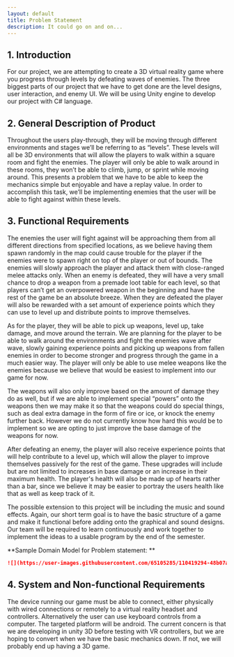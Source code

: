 ```yaml
---
layout: default
title: Problem Statement
description: It could go on and on...
---
```



## 1. Introduction

For our project, we are attempting to create a 3D virtual reality game where you progress through levels by defeating waves of enemies. The three biggest parts of our project that we have to get done are the level designs, user interaction, and enemy UI. We will be using Unity engine to develop our project with C# language.


## 2. General Description of Product

Throughout the users play-through, they will be moving through different environments and stages we’ll be referring to as “levels”. These levels will all be 3D environments that will allow the players to walk within a square room and fight the enemies. The player will only be able to walk around in these rooms, they won’t be able to climb, jump, or sprint while moving around. This presents a problem that we have to be able to keep the mechanics simple but enjoyable and have a replay value. In order to accomplish this task, we’ll be implementing enemies that the user will be able to fight against within these levels.


## 3. Functional Requirements

The enemies the user will fight against will be approaching them from all different directions from specified locations, as we believe having them spawn randomly in the map could cause trouble for the player if the enemies were to spawn right on top of the player or out of bounds. The enemies will slowly approach the player and attack them with close-ranged melee attacks only. When an enemy is defeated, they will have a very small chance to drop a weapon from a premade loot table for each level, so that players can’t get an overpowered weapon in the beginning and have the rest of the game be an absolute breeze. When they are defeated the player will also be rewarded with a set amount of experience points which they can use to level up and distribute points to improve themselves.

As for the player, they will be able to pick up weapons, level up, take damage, and move around the terrain. We are planning for the player to be able to walk around the environments and fight the enemies wave after wave, slowly gaining experience points and picking up weapons from fallen enemies in order to become stronger and progress through the game in a much easier way. The player will only be able to use melee weapons like the enemies because we believe that would be easiest to implement into our game for now. 

The weapons will also only improve based on the amount of damage they do as well, but if we are able to implement special “powers” onto the weapons then we may make it so that the weapons could do special things, such as deal extra damage in the form of fire or ice, or knock the enemy further back. However we do not currently know how hard this would be to implement so we are opting to just improve the base damage of the weapons for now. 

After defeating an enemy, the player will also receive experience points that will help contribute to a level up, which will allow the player to improve themselves passively for the rest of the game. These upgrades will include but are not limited to increases in base damage or an increase in their maximum health. The player's health will also be made up of hearts rather than a bar, since we believe it may be easier to portray the users health like that as well as keep track of it.

The possible extension to this project will be including the music and sound effects. Again, our short term goal is to have the basic structure of a game and make it functional before adding onto the graphical and sound designs. Our team will be required to learn continuously and work together to implement the ideas to a usable program by the end of the semester.


**Sample Domain Model for Problem statement: **

```markdown
![](https://user-images.githubusercontent.com/65105285/110419294-48b07a00-8056-11eb-9f7a-3b76ec3fb6cd.png?raw=true)
```

## 4. System and Non-functional Requirements

The device running our game must be able to connect, either physically with wired connections or remotely to a virtual reality headset and controllers. Alternatively the user can use keyboard controls from a computer. The targeted platform will be android. The current concern is that we are developing in unity 3D before testing with VR controllers, but we are hoping to convert when we have the basic mechanics down. If not, we will probably end up having a 3D game.
